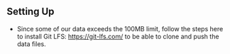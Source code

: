 ## Setting Up

- Since some of our data exceeds the 100MB limit, follow the steps here to install Git LFS: https://git-lfs.com/ to be able to clone and push the data files.
